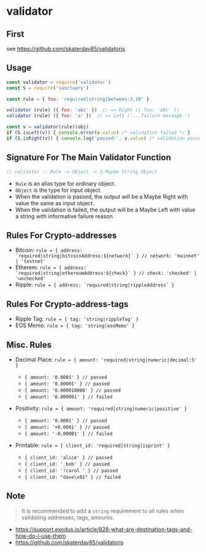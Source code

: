 # validator

## First

see https://github.com/skaterdav85/validatorjs

## Usage

```javascript
const validator = require('validator')
const S = require('sanctuary')

const rule = { foo: 'required|string|between:3,10' }

validator (rule) ({ foo: 'abc' })  // => Right ({ foo: 'abc' })
validator (rule) ({ foo: 'a' })  // => Left ('...failure message.')

const v = validator(rule)(obj)
if (S.isLeft(v)) { console.error(v.value) /* validation failed */ }
if (S.isRight(v)) { console.log('passed!', v.value) /* validation passed */ }
```

## Signature For The Main Validator Function

```javascript
// validator :: Rule -> Object -> S.Maybe String Object
```

* `Rule` is an alias type for ordinary object.
* `Object` is the type for input object.
* When the validation is passed, the output will be a Maybe Right with value the same as input object.
* When the validation is failed, the output will be a Maybe Left with value a string with informative failure reason.

## Rules For Crypto-addresses

* Bitcoin: ``rule = { address: `required|string|bitcoinAddress:${network}` } // network: 'mainnet' | 'testnet'``
* Etherem: ``rule = { address: `required|string|ethereumAddress:${check}` } // check: 'checked' | 'unchecked'``
* Ripple: ``rule = { address: `required|string|rippleAddress` }``

## Rules For Crypto-address-tags

* Ripple Tag: ``rule = { tag: 'string|rippleTag' }``
* EOS Memo: ``rule = { tag: 'string|eosMemo' }``

## Misc. Rules

* Decimal Place: `rule = { amount: 'required|string|numeric|decimal:5' }`
  * `{ amount: '0.0001' } // passed`
  * `{ amount: '0.00001' } // passed`
  * `{ amount: '0.000010000' } // passed`
  * `{ amount: '0.000001' } // failed`

* Positivity: `rule = { amount: 'required|string|numeric|positive' }`
  * `{ amount: '0.0001' } // passed`
  * `{ amount: '+0.0001' } // passed`
  * `{ amount: '-0.00001' } // failed`

* Printable: `rule = { client_id: 'required|string|isprint' }`
  * `{ client_id: 'alice' } // passed`
  * `{ client_id: '_bob' } // passed`
  * `{ client_id: '!carol ' } // passed`
  * `{ client_id: "dave\x01" } // failed`

## Note

> It is recommended to add a `string` requirement to all rules when validating addresses, tags, amounts.

* https://support.exodus.io/article/828-what-are-destination-tags-and-how-do-i-use-them
* https://github.com/skaterdav85/validatorjs

